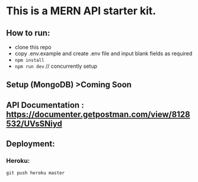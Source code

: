 # This is a MERN API starter kit.

## How to run:
* clone this repo
* copy .env.example and create .env file and input blank fields as required
* `npm install`
* `npm run dev` // concurrently setup


## Setup (MongoDB) >Coming Soon
## API Documentation : https://documenter.getpostman.com/view/8128532/UVsSNiyd 
## Deployment:
### Heroku:
`git push heroku master`